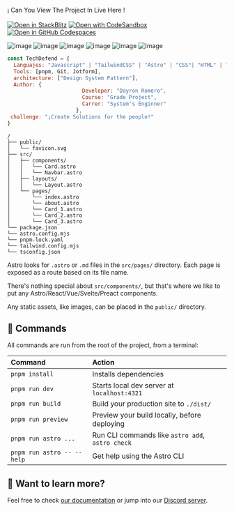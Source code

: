 
¡ Can You View The Project In Live Here ! <br>
<br>
[![Open in StackBlitz](https://developer.stackblitz.com/img/open_in_stackblitz.svg)](https://stackblitz.com/github/withastro/astro/tree/latest/examples/basics)
[![Open with CodeSandbox](https://assets.codesandbox.io/github/button-edit-lime.svg)](https://codesandbox.io/p/sandbox/github/withastro/astro/tree/latest/examples/basics)
[![Open in GitHub Codespaces](https://github.com/codespaces/badge.svg)](https://codespaces.new/withastro/astro?devcontainer_path=.devcontainer/basics/devcontainer.json)

![image]({https://img.shields.io/badge/Astro-0C1222?style=for-the-badge&logo=astro&logoColor=FDFDFE})
![image]({https://img.shields.io/badge/Tailwind_CSS-38B2AC?style=for-the-badge&logo=tailwind-css&logoColor=white})
![image]({https://img.shields.io/badge/HTML5-E34F26?style=for-the-badge&logo=html5&logoColor=white})
![image]({https://img.shields.io/badge/CSS3-1572B6?style=for-the-badge&logo=css3&logoColor=white})
![image]({https://img.shields.io/badge/JavaScript-323330?style=for-the-badge&logo=javascript&logoColor=F7DF1E})
![image]({https://img.shields.io/badge/pnpm-yellow?style=for-the-badge&logo=pnpm&logoColor=white})

```javascript
const TechDefend = {
  Languajes: "Javascript" | "TailwindCSS" | "Astro" | "CSS"| "HTML" | "CSS"| "TypeScript",
  Tools: [pnpm, Git, Jotform],
  architecture: ["Design System Pattern"],
  Author: {
                        Developer: "Dayron Romero",
                        Course: "Grade Project",
                        Carrer: "System's Enginner"
                      },
 challenge: "¡Create Solutions for the people!"
}
```

```text
/
├── public/
│   └── favicon.svg
├── src/
│   ├── components/
│   │   └── Card.astro
│   │   └── Navbar.astro
│   ├── layouts/
│   │   └── Layout.astro
│   └── pages/
│       └── index.astro
│       └── about.astro
│       └── Card_1.astro
│       └── Card_2.astro
│       └── Card_3.astro
└── package.json
└── astro.config.mjs
└── pnpm-lock.yaml
└── tailwind.config.mjs
└── tsconfig.json
```

Astro looks for `.astro` or `.md` files in the `src/pages/` directory. Each page is exposed as a route based on its file name.

There's nothing special about `src/components/`, but that's where we like to put any Astro/React/Vue/Svelte/Preact components.

Any static assets, like images, can be placed in the `public/` directory.

## 🧞 Commands

All commands are run from the root of the project, from a terminal:

| Command                   | Action                                           |
| :------------------------ | :----------------------------------------------- |
| `pnpm install`             | Installs dependencies                            |
| `pnpm run dev`             | Starts local dev server at `localhost:4321`      |
| `pnpm run build`           | Build your production site to `./dist/`          |
| `pnpm run preview`         | Preview your build locally, before deploying     |
| `pnpm run astro ...`       | Run CLI commands like `astro add`, `astro check` |
| `pnpm run astro -- --help` | Get help using the Astro CLI                     |

## 👀 Want to learn more?

Feel free to check [our documentation](https://docs.astro.build) or jump into our [Discord server](https://astro.build/chat).
